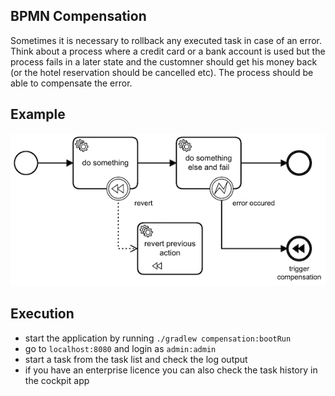 ## BPMN Compensation
Sometimes it is necessary to rollback any executed task in case of an error. Think about a process where a credit card
or a bank account is used but the process fails in a later state and the customner should get his money back (or the hotel 
reservation should be cancelled etc). The process should be able to compensate the error.

## Example

![compensation bpmn model](src/main/resources/bpmn/compensation_start.png)

## Execution
- start the application by running `./gradlew compensation:bootRun`
- go to `localhost:8080` and login as `admin:admin`
- start a task from the task list and check the log output
- if you have an enterprise licence you can also check the task history in the cockpit app
